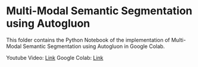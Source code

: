 # Multi-Modal Semantic Segmentation using Autogluon

This folder contains the Python Notebook of the implementation of Multi-Modal Semantic Segmentation using Autogluon in Google Colab.

Youtube Video: [Link](https://youtu.be/uH6tGOAEVPg?feature=shared)
Google Colab: [Link](https://colab.research.google.com/drive/1SjgVBoplmTR46qJEH7id9cyo18LcygBc?usp=sharing)
